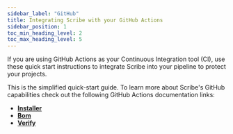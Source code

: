 ```yaml
---
sidebar_label: "GitHub"
title: Integrating Scribe with your GitHub Actions
sidebar_position: 1
toc_min_heading_level: 2
toc_max_heading_level: 5
---
```


If you are using GitHub Actions as your Continuous Integration tool (CI), use these quick start instructions to integrate Scribe into your pipeline to protect your projects. 

This is the simplified quick-start guide. To learn more about Scribe's GitHub capabilities check out the following GitHub Actions documentation links:
* **[Installer](../../../../docs/integrating-scribe/ci-integrations/github/action-installer)**
* **[Bom](../../../../docs/integrating-scribe/ci-integrations/github/action-bom.md)**
* **[Verify](../../../../docs/integrating-scribe/ci-integrations/github/action-verify)**